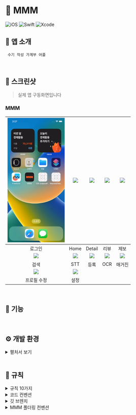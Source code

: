 # 🍢 MMM
![iOS](https://img.shields.io/badge/iOS-000000?style=for-the-badge&logo=ios&logoColor=white)
![Swift](https://img.shields.io/badge/swift-F54A2A?style=for-the-badge&logo=swift&logoColor=white)
![Xcode](https://img.shields.io/badge/Xcode-007ACC?style=for-the-badge&logo=Xcode&logoColor=white)

## 👋 앱 소개

<!-- <p align="center"><img src="https://user-images.githubusercontent.com/48436020/219564198-f7c5214b-712b-47c7-9e4e-a2070007cb81.png" width=30%></p> -->

```
 수기 작성 가계부 어플
```

<br>

## 📱 스크린샷
<Blockquote>
실제 앱 구동화면입니다
</Blockquote>

### MMM

| <img src="./image/login.gif" width="180"/> | <img src="./image/home.gif" width="180"/> | <img src="./image/detail.gif" width="180"/> | <img src="./image/review.gif" width="180"/> | <img src="./image/report.gif" width="180"/> |
|:-:|:-:|:-:|:-:|:-:|
| 로그인 | Home | Detail | 리뷰 | 제보 |
| <img src="./image/search.gif" width="180"/> | <img src="./image/stt.gif" width="180"/> | <img src="./image/register.gif" width="180"/> | <img src="./image/ocr.gif" width="180"/> | <img src="./image/magazine.gif" width="180"/> |
| 검색 | STT | 등록 | OCR | 매거진 |
| <img src="./image/profilEdit.gif" width="180"/> | <img src="./image/setting.gif" width="180"/> ||||
| 프로필 수정 | 설정 |  |  |  |

<br>

## 🏃‍ 기능

<br>

## ⚙️ 개발 환경
<details>
<summary>펼처서 보기</summary>
<div markdown="1">

- iOS 14.0 이상
- xcode 13.0
- iPhone 14 Pro에서 최적화됨
- 가로모드 미지원

</div>
</details>



</div>
</details>
<br>

## 🤝 규칙
<details>
<summary>규칙 10가지</summary>
<div markdown="1">

```
1. 스프린트 기한 무조건 마치기
2. ~~~
```

</div>
</details>

<details>
<summary>코드 컨벤션</summary>
<div markdown="1">

- feat/이슈번호-큰기능명/세부기능명
```
- [Feat] 새로운 기능 구현
- [Chore] 코드 수정, 내부 파일 수정, 주석
- [Add] Feat 이외의 부수적인 코드 추가, 라이브러리 추가, 새로운 파일 생성 시, 에셋 추가
- [Fix] 버그, 오류 해결
- [Del] 쓸모없는 코드 삭제
- [Move] 파일 이름/위치 변경
```

</div>
</details>

<details>
<summary>깃 브렌치</summary>
<div markdown="2">

- feat/이슈번호-큰기능명/세부기능명
```
예시)
feat/13-tab1/map
feat/13-tab1/search
feat/26-tab2/recipe
```

</div>
</details>


<details>
<summary>MMM 폴더링 컨벤션</summary>
<div markdown="3">

```
📦 MMM
|
+ 🗂 Derived
|
+ 🗂 Targets
|         
+------🗂 MMM
        |
        +------🗂 Resources             // Resource
                |
        +-------+------🗂 Extensions
        |
        +------🗂 Sources               // source
        |
        +------🗂 Tests                 // test

|
+------🗂 MMMKit      
│         
+------🗂 MMMUI            
```
</div>
</details>
<br>


<!-- ## 라이센스
Machacha is available under the MIT license. See the [LICENSE](https://github.com/APPSCHOOL1-REPO/finalproject-machacha/blob/main/LICENSE) file for more info.

- [Google MLKit](https://developers.google.com/ml-kit/terms) 
- [InstantSearchVoiceOverlay](https://github.com/algolia/voice-overlay-ios)
- [Kingfisher](https://github.com/onevcat/Kingfisher)
- [FlagKit](https://github.com/madebybowtie/FlagKit)
- [AlertToast](https://github.com/elai950/AlertToast)
 -->
